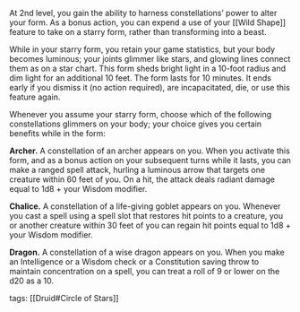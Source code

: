 At 2nd level, you gain the ability to harness constellations’ power to alter your form. As a bonus action, you can expend a use of your [[Wild Shape]] feature to take on a starry form, rather than transforming into a beast.

While in your starry form, you retain your game statistics, but your body becomes luminous; your joints glimmer like stars, and glowing lines connect them as on a star chart. This form sheds bright light in a 10-foot radius and dim light for an additional 10 feet. The form lasts for 10 minutes. It ends early if you dismiss it (no action required), are incapacitated, die, or use this feature again.

Whenever you assume your starry form, choose which of the following constellations glimmers on your body; your choice gives you certain benefits while in the form:

**Archer.** A constellation of an archer appears on you. When you activate this form, and as a bonus action on your subsequent turns while it lasts, you can make a ranged spell attack, hurling a luminous arrow that targets one creature within 60 feet of you. On a hit, the attack deals radiant damage equal to 1d8 + your Wisdom modifier.

**Chalice.** A constellation of a life-giving goblet appears on you. Whenever you cast a spell using a spell slot that restores hit points to a creature, you or another creature within 30 feet of you can regain hit points equal to 1d8 + your Wisdom modifier.

**Dragon.** A constellation of a wise dragon appears on you. When you make an Intelligence or a Wisdom check or a Constitution saving throw to maintain concentration on a spell, you can treat a roll of 9 or lower on the d20 as a 10.

tags: [[Druid#Circle of Stars]]